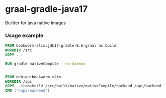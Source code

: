 # graal-gradle-java17
Builder for java native images

### Usage example
```Dockerfile
FROM bookworm-slim:jdk17-gradle-8.6-graal as build
WORKDIR /src
COPY . .

RUN gradle nativeCompile --no-daemon


FROM debian:bookworm-slim
WORKDIR /api
COPY --from=build /src/build/native/nativeCompile/backend /api/backend
CMD ["/api/backend"]

```
